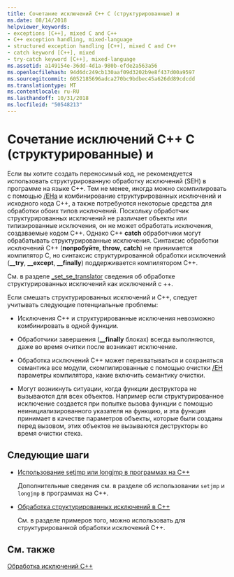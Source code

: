 ```yaml
---
title: Сочетание исключений C++ C (структурированные) и
ms.date: 08/14/2018
helpviewer_keywords:
- exceptions [C++], mixed C and C++
- C++ exception handling, mixed-language
- structured exception handling [C++], mixed C and C++
- catch keyword [C++], mixed
- try-catch keyword [C++], mixed-language
ms.assetid: a149154e-36dd-4d1a-980b-efde2a563a56
ms.openlocfilehash: 94d6dc249cb130aaf09d3202b9e8f437d00a9597
ms.sourcegitcommit: 6052185696adca270bc9bdbec45a626dd89cdcdd
ms.translationtype: MT
ms.contentlocale: ru-RU
ms.lasthandoff: 10/31/2018
ms.locfileid: "50548213"
---
```

# <a name="mixing-c-structured-and-c-exceptions"></a>Сочетание исключений C++ C (структурированные) и

Если вы хотите создать переносимый код, не рекомендуется использовать структурированную обработку исключений (SEH) в программе на языке C++. Тем не менее, иногда можно скомпилировать с помощью [/EHa](../build/reference/eh-exception-handling-model.md) и комбинирование структурированных исключений и исходного кода C++, а также потребуются некоторые средства для обработки обоих типов исключений. Поскольку обработчик структурированных исключений не различает объекты или типизированные исключения, он не может обработать исключения, создаваемые кодом C++. Однако C++ **catch** обработчики могут обрабатывать структурированные исключения. Синтаксис обработки исключений C++ (**попробуйте**, **throw**, **catch**) не принимается компилятор C, но синтаксис структурированной обработки исключений (**__try**, **__except**, **__finally**) поддерживается компилятором C++.

См. в разделе [_set_se_translator](../c-runtime-library/reference/set-se-translator.md) сведения об обработке структурированных исключений как исключений с ++.

Если смешать структурированных исключений и C++, следует учитывать следующие потенциальные проблемы:

- Исключения С++ и структурированные исключения невозможно комбинировать в одной функции.

- Обработчики завершения (**__finally** блоках) всегда выполняются, даже во время очитки после возникает исключение.

- Обработка исключений C++ может перехватываться и сохраняться семантика все модули, скомпилированные с помощью очистки [/EH](../build/reference/eh-exception-handling-model.md) параметры компилятора, какие включить семантику очистки.

- Могут возникнуть ситуации, когда функции деструктора не вызываются для всех объектов. Например если структурированное исключение создается при попытке вызова функции с помощью неинициализированного указателя на функцию, и эта функция принимает в качестве параметров объекты, которые были созданы перед вызовом, этих объектов не вызываются деструкторы во время очистки стека.

## <a name="next-steps"></a>Следующие шаги

- [Использование setjmp или longjmp в программах на C++](../cpp/using-setjmp-longjmp.md)

  Дополнительные сведения см. в разделе об использовании `setjmp` и `longjmp` в программах на C++.

- [Обработка структурированных исключений в C++](../cpp/exception-handling-differences.md)

  См. в разделе примеров того, можно использовать для структурированной обработки исключений C++.

## <a name="see-also"></a>См. также

[Обработка исключений С++](../cpp/cpp-exception-handling.md)
